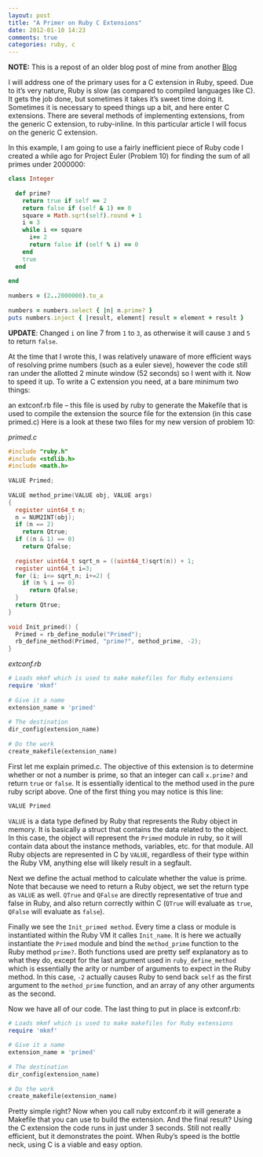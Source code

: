 ```yaml
---
layout: post
title: "A Primer on Ruby C Extensions"
date: 2012-01-10 14:23
comments: true
categories: ruby, c
---
```


**NOTE:** This is a repost of an older blog post of mine from another [Blog](http://www.pmamediagroup.com/2010/07/making-superfast-things-in-ruby-using-c-extensions/)

I will address one of the primary uses for a C extension in Ruby, speed. Due to it’s very nature, Ruby is slow (as compared to compiled languages like C). It gets the job done, but sometimes it takes it’s sweet time doing it. Sometimes it is necessary to speed things up a bit, and here enter C extensions. There are several methods of implementing extensions, from the generic C extension, to ruby-inline. In this particular article I will focus on the generic C extension.

In this example, I am going to use a fairly inefficient piece of Ruby code I created a while ago for Project Euler (Problem 10) for finding the sum of all primes under 2000000:

```ruby
class Integer
 
  def prime?
    return true if self == 2
    return false if (self & 1) == 0
    square = Math.sqrt(self).round + 1
    i = 3
    while i <= square
      i+= 2
      return false if (self % i) == 0
    end
    true
  end
 
end
 
numbers = (2..2000000).to_a
 
numbers = numbers.select { |n| n.prime? }
puts numbers.inject { |result, element| result = element + result }
```

**UPDATE**: Changed `i` on line 7 from `1` to `3`, as otherwise it will cause `3` and `5` to return `false`.

At the time that I wrote this, I was relatively unaware of more efficient ways of resolving prime numbers (such as a euler sieve), however the code still ran under the allotted 2 minute window (52 seconds) so I went with it. Now to speed it up. To write a C extension you need, at a bare minimum two things:

an extconf.rb file – this file is used by ruby to generate the Makefile that is used to compile the extension
the source file for the extension (in this case primed.c)
Here is a look at these two files for my new version of problem 10:

*primed.c*

```c
#include "ruby.h"
#include <stdlib.h>
#include <math.h>
 
VALUE Primed;
 
VALUE method_prime(VALUE obj, VALUE args)
{
  register uint64_t n;
  n = NUM2INT(obj);
  if (n == 2)
    return Qtrue;
  if ((n & 1) == 0)
    return Qfalse;
 
  register uint64_t sqrt_n = ((uint64_t)sqrt(n)) + 1;
  register uint64_t i=3;
  for (i; i<= sqrt_n; i+=2) {
    if (n % i == 0)
      return Qfalse;
  }
  return Qtrue;
}
 
void Init_primed() {
  Primed = rb_define_module("Primed");
  rb_define_method(Primed, "prime?", method_prime, -2);
}
```

*extconf.rb*

```ruby
# Loads mkmf which is used to make makefiles for Ruby extensions
require 'mkmf'
 
# Give it a name
extension_name = 'primed'
 
# The destination
dir_config(extension_name)
 
# Do the work
create_makefile(extension_name)
```

First let me explain primed.c. The objective of this extension is to determine whether or not a number is prime, so that an integer can call `x.prime?` and return `true` or `false`. It is essentially identical to the method used in the pure ruby script above. One of the first thing you may notice is this line:

```c
VALUE Primed
```

`VALUE` is a data type defined by Ruby that represents the Ruby object in memory. It is basically a struct that contains the data related to the object. In this case, the object will represent the `Primed` module in ruby, so it will contain data about the instance methods, variables, etc. for that module. All Ruby objects are represented in C by `VALUE`, regardless of their type within the Ruby VM, anything else will likely result in a segfault.

Next we define the actual method to calculate whether the value is prime. Note that because we need to return a Ruby object, we set the return type as `VALUE` as well. `QTrue` and `QFalse` are directly representative of true and false in Ruby, and also return correctly within C (`QTrue` will evaluate as `true`, `QFalse` will evaluate as `false`).

Finally we see the `Init_primed method`. Every time a class or module is instantiated within the Ruby VM it calles `Init_name`. It is here we actually instantiate the `Primed` module and bind the `method_prime` function to the Ruby method `prime?`. Both functions used are pretty self explanatory as to what they do, except for the last argument used in `ruby_define_method` which is essentially the arity or number of arguments to expect in the Ruby method. In this case, `-2` actually causes Ruby to send back `self` as the first argument to the `method_prime` function, and an array of any other arguments as the second.

Now we have all of our code. The last thing to put in place is extconf.rb:

```ruby
# Loads mkmf which is used to make makefiles for Ruby extensions
require 'mkmf'
 
# Give it a name
extension_name = 'primed'
 
# The destination
dir_config(extension_name)
 
# Do the work
create_makefile(extension_name)
```

Pretty simple right? Now when you call ruby extconf.rb it will generate a Makefile that you can use to build the extension. And the final result? Using the C extension the code runs in just under 3 seconds. Still not really efficient, but it demonstrates the point. When Ruby’s speed is the bottle neck, using C is a viable and easy option.